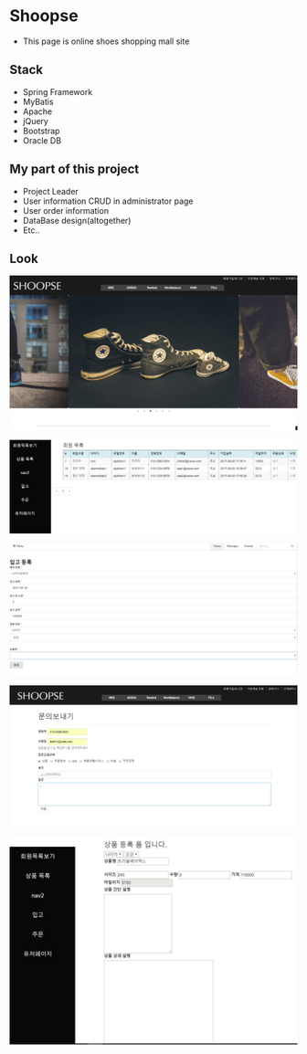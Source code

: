 # Shoopse 

* This page is online shoes shopping mall site


## Stack

* Spring Framework
* MyBatis
* Apache
* jQuery
* Bootstrap
* Oracle DB



## My part of this project

* Project Leader
* User information CRUD in administrator page
* User order information
* DataBase design(altogether)
* Etc..

## Look

![1](./images/i1.JPG)

![1](./images/i2.JPG)

![1](./images/i3.JPG)

![1](./images/i4.JPG)

![1](./images/i5.JPG)
